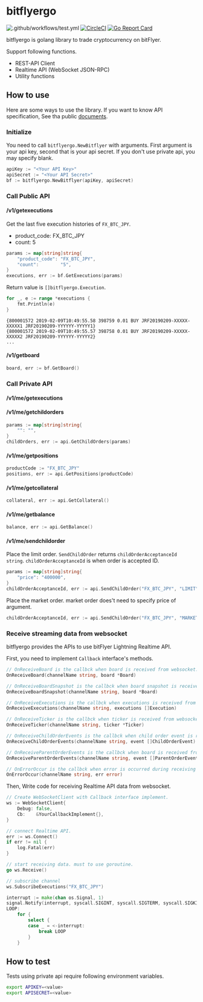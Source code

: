 bitflyergo
===========

![.github/workflows/test.yml](https://github.com/mitsutoshi/bitflyergo/workflows/.github/workflows/test.yml/badge.svg) [![CircleCI](https://circleci.com/gh/mitsutoshi/bitflyergo.svg?style=svg)](https://circleci.com/gh/mitsutoshi/bitflyergo) [![Go Report Card](https://goreportcard.com/badge/github.com/mitsutoshi/bitflyergo)](https://goreportcard.com/report/github.com/mitsutoshi/bitflyergo)

bitflyergo is golang library to trade cryptocurrency on bitFlyer.

Support following functions.

* REST-API Client
* Realtime API (WebSocket JSON-RPC)
* Utility functions

## How to use

Here are some ways to use the library. If you want to know API specification, See tha public [documents](https://lightning.bitflyer.com/docs).

### Initialize

You need to call `bitflyergo.NewBitflyer` with arguments. First argument is your api key, second that is your api secret. If you don't use private api, you may specify blank.

```go
apiKey := "<Your API Key>"
apiSecret := "<Your API Secret>"
bf := bitflyergo.NewBitflyer(apiKey, apiSecret)
```

### Call Public API

#### /v1/getexecutions

Get the last five execution histories of `FX_BTC_JPY`.

* product_code: FX_BTC_JPY
* count: 5

```go
params := map[string]string{
    "product_code": "FX_BTC_JPY",
    "count":        "5",
}
executions, err := bf.GetExecutions(params)
```

Return value is `[]bitflyergo.Execution`. 

```go
for _, e := range *executions {
    fmt.Println(e)
}
```

```
{800001572 2019-02-09T10:49:55.58 398759 0.01 BUY JRF20190209-XXXXX-XXXXX1 JRF20190209-YYYYYY-YYYYY1}
{800001572 2019-02-09T10:49:55.57 398758 0.01 BUY JRF20190209-XXXXX-XXXXX2 JRF20190209-YYYYYY-YYYYY2}
...
```

#### /v1/getboard

```go
board, err := bf.GetBoard()
```

### Call Private API

#### /v1/me/getexecutions

#### /v1/me/getchildorders

```go
params := map[string]string{
    "": "",
}
childOrders, err := api.GetChildOrders(params)
```

#### /v1/me/getpositions

```go
productCode := "FX_BTC_JPY"
positions, err := api.GetPositions(productCode)
```

#### /v1/me/getcollateral

```go
collateral, err := api.GetCollateral()
```

#### /v1/me/getbalance

```go
balance, err := api.GetBalance()
```

#### /v1/me/sendchildorder

Place the limit order. `SendChildOrder` returns `childOrderAcceptanceId string`. `childOrderAcceptanceId` is when order is accepted ID.

```go
params := map[string]string{
    "price": "400000",
}
childOrderAcceptanceId, err := api.SendChildOrder("FX_BTC_JPY", "LIMIT", "BUY", 0.01, params)
```

Place the market order. market order does't need to specify price of argument.

```go
childOrderAcceptanceId, err := api.SendChildOrder("FX_BTC_JPY", "MARKET", "BUY", 0.01, nil)
```

### Receive streaming data from websocket

bitflyergo provides the APIs to use bitFlyer Lightning Realtime API.

First, you need to implement `Callback` interface's methods.

```go
// OnReceiveBoard is the callbck when board is received from websocket.
OnReceiveBoard(channelName string, board *Board)

// OnReceiveBoardSnapshot is the callbck when board snapshot is received from websocket.
OnReceiveBoardSnapshot(channelName string, board *Board)

// OnReceiveExecutions is the callbck when executions is received from websocket.
OnReceiveExecutions(channelName string, executions []Execution)

// OnReceiveTicker is the callbck when ticker is received from websocket.
OnReceiveTicker(channelName string, ticker *Ticker)

// OnReceiveChildOrderEvents is the callbck when child order event is received from websocket.
OnReceiveChildOrderEvents(channelName string, event []ChildOrderEvent)

// OnReceiveParentOrderEvents is the callbck when board is received from websocket.
OnReceiveParentOrderEvents(channelName string, event []ParentOrderEvent)

// OnErrorOccur is the callbck when error is occurred during receiving stream data.
OnErrorOccur(channelName string, err error)
```

Then, Write code for receiving Realtime API data from websocket.

```go
// Create WebSocketClient with Callback interface implement.
ws := WebSocketClient{
    Debug: false,
	Cb:    &YourCallbackImplement{},
}

// connect Realtime API.
err := ws.Connect()
if err != nil {
	log.Fatal(err)
}

// start receiving data. must to use goroutine.
go ws.Receive()

// subscribe channel
ws.SubscribeExecutions("FX_BTC_JPY")

interrupt := make(chan os.Signal, 1)
signal.Notify(interrupt, syscall.SIGINT, syscall.SIGTERM, syscall.SIGKILL)
LOOP:
	for {
		select {
		case _ = <-interrupt:
			break LOOP
		}
	}
```

## How to test

Tests using private api require following environment variables.

```sh
export APIKEY=<value>
export APISECRET=<value>
```
